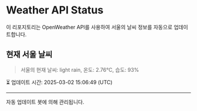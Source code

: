 
# Weather API Status

이 리포지토리는 OpenWeather API를 사용하여 서울의 날씨 정보를 자동으로 업데이트합니다.

## 현재 서울 날씨
> 서울의 현재 날씨: light rain, 온도: 2.76°C, 습도: 93%

⏳ 업데이트 시간: 2025-03-02 15:06:49 (UTC)

---
자동 업데이트 봇에 의해 관리됩니다.
